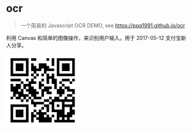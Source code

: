 # ocr

> 一个简易的 Javascript OCR DEMO, see https://ppq1991.github.io/ocr

利用 Canvas 和简单的图像操作，来识别用户输入。用于 2017-05-12 支付宝新人分享。

![](./qrcode.png)